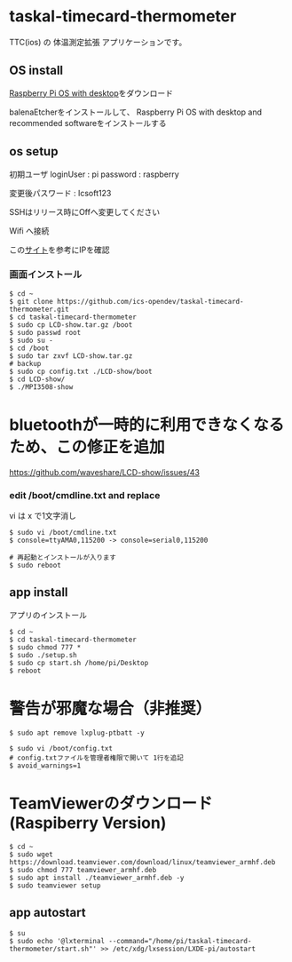 taskal-timecard-thermometer
===

TTC(ios) の 体温測定拡張 アプリケーションです。

## OS install

[Raspberry Pi OS with desktop](https://www.raspberrypi.org/software/)をダウンロード

balenaEtcherをインストールして、
Raspberry Pi OS with desktop and recommended softwareをインストールする

## os setup

初期ユーザ
 loginUser : pi
 password  : raspberry

変更後パスワード : Icsoft123

SSHはリリース時にOffへ変更してください

Wifi へ接続

この[サイト](http://www.openspc2.org/reibun/RaspberryPI/OS/Raspbian/etc/0002/index.html)を参考にIPを確認


### 画面インストール


```
$ cd ~
$ git clone https://github.com/ics-opendev/taskal-timecard-thermometer.git
$ cd taskal-timecard-thermometer
$ sudo cp LCD-show.tar.gz /boot
$ sudo passwd root
$ sudo su -
$ cd /boot
$ sudo tar zxvf LCD-show.tar.gz
# backup
$ sudo cp config.txt ./LCD-show/boot
$ cd LCD-show/
$ ./MPI3508-show
```

# bluetoothが一時的に利用できなくなるため、この修正を追加
https://github.com/waveshare/LCD-show/issues/43

### edit /boot/cmdline.txt and replace

vi は x で1文字消し

```
$ sudo vi /boot/cmdline.txt
$ console=ttyAMA0,115200 -> console=serial0,115200
```


```
# 再起動とインストールが入ります
$ sudo reboot
```


## app install

アプリのインストール
```
$ cd ~
$ cd taskal-timecard-thermometer
$ sudo chmod 777 *
$ sudo ./setup.sh
$ sudo cp start.sh /home/pi/Desktop
$ reboot
```

# 警告が邪魔な場合（非推奨）

```
$ sudo apt remove lxplug-ptbatt -y

$ sudo vi /boot/config.txt
# config.txtファイルを管理者権限で開いて 1行を追記
$ avoid_warnings=1
```

# TeamViewerのダウンロード (Raspiberry Version)

```
$ cd ~
$ sudo wget https://download.teamviewer.com/download/linux/teamviewer_armhf.deb
$ sudo chmod 777 teamviewer_armhf.deb
$ sudo apt install ./teamviewer_armhf.deb -y
$ sudo teamviewer setup
```


## app autostart

```
$ su
$ sudo echo '@lxterminal --command="/home/pi/taskal-timecard-thermometer/start.sh"' >> /etc/xdg/lxsession/LXDE-pi/autostart
```

